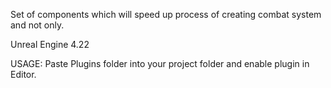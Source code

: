 Set of components which will speed up process of creating combat system and not only.

Unreal Engine 4.22

USAGE:
	Paste Plugins folder into your project folder and enable plugin in Editor.